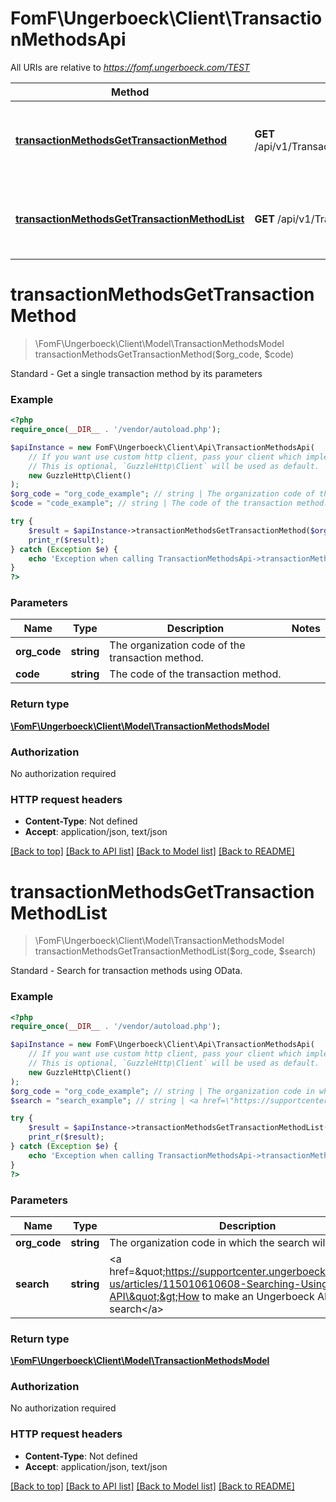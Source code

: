 # FomF\Ungerboeck\Client\TransactionMethodsApi

All URIs are relative to *https://fomf.ungerboeck.com/TEST*

Method | HTTP request | Description
------------- | ------------- | -------------
[**transactionMethodsGetTransactionMethod**](TransactionMethodsApi.md#transactionMethodsGetTransactionMethod) | **GET** /api/v1/TransactionMethods/{OrgCode}/{Code} | Standard - Get a single transaction method by its parameters
[**transactionMethodsGetTransactionMethodList**](TransactionMethodsApi.md#transactionMethodsGetTransactionMethodList) | **GET** /api/v1/TransactionMethods/{OrgCode} | Standard - Search for transaction methods using OData.


# **transactionMethodsGetTransactionMethod**
> \FomF\Ungerboeck\Client\Model\TransactionMethodsModel transactionMethodsGetTransactionMethod($org_code, $code)

Standard - Get a single transaction method by its parameters

### Example
```php
<?php
require_once(__DIR__ . '/vendor/autoload.php');

$apiInstance = new FomF\Ungerboeck\Client\Api\TransactionMethodsApi(
    // If you want use custom http client, pass your client which implements `GuzzleHttp\ClientInterface`.
    // This is optional, `GuzzleHttp\Client` will be used as default.
    new GuzzleHttp\Client()
);
$org_code = "org_code_example"; // string | The organization code of the transaction method.
$code = "code_example"; // string | The code of the transaction method.

try {
    $result = $apiInstance->transactionMethodsGetTransactionMethod($org_code, $code);
    print_r($result);
} catch (Exception $e) {
    echo 'Exception when calling TransactionMethodsApi->transactionMethodsGetTransactionMethod: ', $e->getMessage(), PHP_EOL;
}
?>
```

### Parameters

Name | Type | Description  | Notes
------------- | ------------- | ------------- | -------------
 **org_code** | **string**| The organization code of the transaction method. |
 **code** | **string**| The code of the transaction method. |

### Return type

[**\FomF\Ungerboeck\Client\Model\TransactionMethodsModel**](../Model/TransactionMethodsModel.md)

### Authorization

No authorization required

### HTTP request headers

 - **Content-Type**: Not defined
 - **Accept**: application/json, text/json

[[Back to top]](#) [[Back to API list]](../../README.md#documentation-for-api-endpoints) [[Back to Model list]](../../README.md#documentation-for-models) [[Back to README]](../../README.md)

# **transactionMethodsGetTransactionMethodList**
> \FomF\Ungerboeck\Client\Model\TransactionMethodsModel transactionMethodsGetTransactionMethodList($org_code, $search)

Standard - Search for transaction methods using OData.

### Example
```php
<?php
require_once(__DIR__ . '/vendor/autoload.php');

$apiInstance = new FomF\Ungerboeck\Client\Api\TransactionMethodsApi(
    // If you want use custom http client, pass your client which implements `GuzzleHttp\ClientInterface`.
    // This is optional, `GuzzleHttp\Client` will be used as default.
    new GuzzleHttp\Client()
);
$org_code = "org_code_example"; // string | The organization code in which the search will take place
$search = "search_example"; // string | <a href=\"https://supportcenter.ungerboeck.com/hc/en-us/articles/115010610608-Searching-Using-the-API\">How to make an Ungerboeck API search</a>

try {
    $result = $apiInstance->transactionMethodsGetTransactionMethodList($org_code, $search);
    print_r($result);
} catch (Exception $e) {
    echo 'Exception when calling TransactionMethodsApi->transactionMethodsGetTransactionMethodList: ', $e->getMessage(), PHP_EOL;
}
?>
```

### Parameters

Name | Type | Description  | Notes
------------- | ------------- | ------------- | -------------
 **org_code** | **string**| The organization code in which the search will take place |
 **search** | **string**| &lt;a href&#x3D;\&quot;https://supportcenter.ungerboeck.com/hc/en-us/articles/115010610608-Searching-Using-the-API\&quot;&gt;How to make an Ungerboeck API search&lt;/a&gt; |

### Return type

[**\FomF\Ungerboeck\Client\Model\TransactionMethodsModel**](../Model/TransactionMethodsModel.md)

### Authorization

No authorization required

### HTTP request headers

 - **Content-Type**: Not defined
 - **Accept**: application/json, text/json

[[Back to top]](#) [[Back to API list]](../../README.md#documentation-for-api-endpoints) [[Back to Model list]](../../README.md#documentation-for-models) [[Back to README]](../../README.md)

